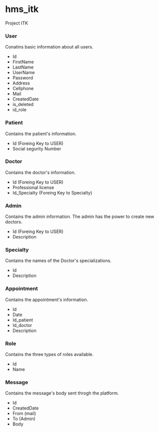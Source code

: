 # hms_itk
Project ITK

### User
Conatins basic information about all users.

- Id
- FirstName
- LastName
- UserName
- Password
- Address
- Cellphone
- Mail
- CreatedDate
- is_deleted
- id_role

### Patient
Contains the patient's information.

- Id (Foreing Key to USER)
- Social segurity Number

### Doctor 
Contains the doctor's information.

- Id (Foreing Key to USER)
- Professional license 
- Id_Specialty (Foreing Key to Specialty)

### Admin
Contains the admin information. The admin has the power to create new doctors.

- Id (Foreing Key to USER)
- Description

### Specialty
Contains the names of the Doctor's specializations.

- Id
- Description

### Appointment
Contains the appointment's information.

- Id
- Date
- Id_patient
- Id_doctor
- Description

### Role
Contains the three types of roles available.

- Id
- Name

### Message
Contains the message's body sent throgh the platform.

- Id
- CreatedDate
- From (mail)
- To (Admin)
- Body